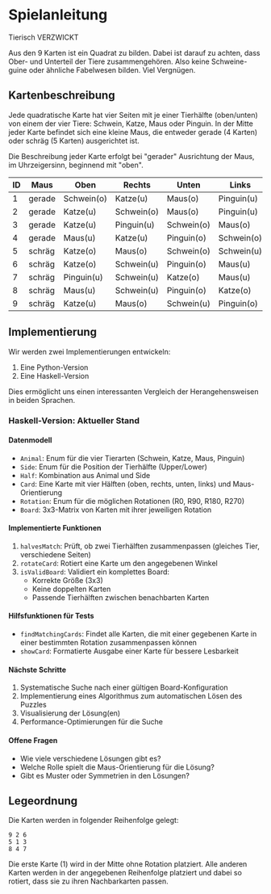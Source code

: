 # Spielanleitung

Tierisch VERZWICKT

Aus den 9 Karten ist ein Quadrat zu bilden. Dabei ist darauf zu achten, dass Ober- und Unterteil der Tiere zusammengehören. Also keine Schweine-guine oder ähnliche Fabelwesen bilden. Viel Vergnügen.



## Kartenbeschreibung

Jede quadratische Karte hat vier Seiten mit je einer Tierhälfte (oben/unten) von einem der vier Tiere: Schwein, Katze, Maus oder Pinguin. In der Mitte jeder Karte befindet sich eine kleine Maus, die entweder gerade (4 Karten) oder schräg (5 Karten) ausgerichtet ist.

Die Beschreibung jeder Karte erfolgt bei "gerader" Ausrichtung der Maus, im Uhrzeigersinn, beginnend mit "oben".

| ID | Maus | Oben | Rechts | Unten | Links |
|----|------|------|--------|--------|-------|
| 1  | gerade | Schwein(o) | Katze(u) | Maus(o) | Pinguin(u) |
| 2  | gerade | Katze(u) | Schwein(o) | Maus(o) | Pinguin(u) |
| 3  | gerade | Katze(u) | Pinguin(u) | Schwein(o) | Maus(o) |
| 4  | gerade | Maus(u)  | Katze(u)   | Pinguin(o) | Schwein(o) |
| 5  | schräg | Katze(o) | Maus(o)    | Schwein(o) | Schwein(u) |
| 6  | schräg | Katze(o) | Schwein(u) | Pinguin(o) | Maus(u) |
| 7  | schräg | Pinguin(u) | Schwein(u) | Katze(o) | Maus(u) |
| 8  | schräg | Maus(u) | Schwein(u) | Pinguin(o) | Katze(o) |
| 9  | schräg | Katze(u) | Maus(o) | Schwein(u) | Pinguin(o) |

## Implementierung

Wir werden zwei Implementierungen entwickeln:
1. Eine Python-Version
2. Eine Haskell-Version

Dies ermöglicht uns einen interessanten Vergleich der Herangehensweisen in beiden Sprachen.

### Haskell-Version: Aktueller Stand

#### Datenmodell
- `Animal`: Enum für die vier Tierarten (Schwein, Katze, Maus, Pinguin)
- `Side`: Enum für die Position der Tierhälfte (Upper/Lower)
- `Half`: Kombination aus Animal und Side
- `Card`: Eine Karte mit vier Hälften (oben, rechts, unten, links) und Maus-Orientierung
- `Rotation`: Enum für die möglichen Rotationen (R0, R90, R180, R270)
- `Board`: 3x3-Matrix von Karten mit ihrer jeweiligen Rotation

#### Implementierte Funktionen
1. `halvesMatch`: Prüft, ob zwei Tierhälften zusammenpassen (gleiches Tier, verschiedene Seiten)
2. `rotateCard`: Rotiert eine Karte um den angegebenen Winkel
3. `isValidBoard`: Validiert ein komplettes Board:
   - Korrekte Größe (3x3)
   - Keine doppelten Karten
   - Passende Tierhälften zwischen benachbarten Karten

#### Hilfsfunktionen für Tests
- `findMatchingCards`: Findet alle Karten, die mit einer gegebenen Karte in einer bestimmten Rotation zusammenpassen können
- `showCard`: Formatierte Ausgabe einer Karte für bessere Lesbarkeit

#### Nächste Schritte
1. Systematische Suche nach einer gültigen Board-Konfiguration
2. Implementierung eines Algorithmus zum automatischen Lösen des Puzzles
3. Visualisierung der Lösung(en)
4. Performance-Optimierungen für die Suche

#### Offene Fragen
- Wie viele verschiedene Lösungen gibt es?
- Welche Rolle spielt die Maus-Orientierung für die Lösung?
- Gibt es Muster oder Symmetrien in den Lösungen?

## Legeordnung

Die Karten werden in folgender Reihenfolge gelegt:

```
9 2 6
5 1 3
8 4 7
```

Die erste Karte (1) wird in der Mitte ohne Rotation platziert. Alle anderen Karten werden in der angegebenen Reihenfolge platziert und dabei so rotiert, dass sie zu ihren Nachbarkarten passen.
